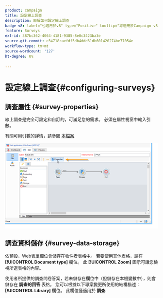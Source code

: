 ```yaml
---
product: campaign
title: 設定線上調查
description: 瞭解如何設定線上調查
badge-v8: label="也適用於v8" type="Positive" tooltip="亦適用於Campaign v8"
feature: Surveys
exl-id: 387bc362-4064-4181-9385-8e0c3423ba3e
source-git-commit: e34718caefdf5db4ddd61db601420274be77054e
workflow-type: tm+mt
source-wordcount: '127'
ht-degree: 0%

---
```


# 設定線上調查{#configuring-surveys}



## 調查屬性 {#survey-properties}

線上調查是完全可設定和自訂的，可滿足您的需求。 必須在屬性視窗中輸入引數。

有關可用引數的詳情，請參閱 [本檔案](../../web/using/defining-web-forms-properties.md).

![](assets/s_ncs_admin_survey_properties_general.png)

## 調查資料儲存 {#survey-data-storage}

依預設，Web表單欄位會儲存在收件者表格中。 若要使用其他表格，請在 **[!UICONTROL Document type]** 欄位。 此 **[!UICONTROL Zoom]** 圖示可讓您檢視所選表格的內容。

使用者所提供的調查問卷答案，若未儲存在欄位中（但儲存在本機變數中），則會儲存在 **調查的回答** 表格。 您可以根據以下專案變更所使用的結構描述： **[!UICONTROL Library]** 欄位。 此欄位僅適用於 **調查**.
